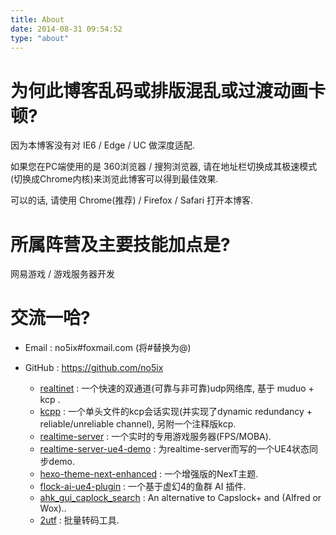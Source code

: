 ```yaml
---
title: About
date: 2014-08-31 09:54:52
type: "about"
---
```


# 为何此博客乱码或排版混乱或过渡动画卡顿?

因为本博客没有对 IE6 / Edge / UC 做深度适配.

如果您在PC端使用的是 360浏览器 / 搜狗浏览器, 请在地址栏切换成其极速模式(切换成Chrome内核)来浏览此博客可以得到最佳效果.

可以的话, 请使用 Chrome(推荐) / Firefox / Safari 打开本博客.


# 所属阵营及主要技能加点是?

网易游戏 / 游戏服务器开发


# 交流一哈?

- <i class="fa fa-fw fa-envelope fa-2x"></i>Email : no5ix#foxmail.com (将#替换为@)

- <i class="fa fa-fw fa-github fa-2x"></i>GitHub : https://github.com/no5ix
    - [realtinet](https://github.com/no5ix/realtinet) : 一个快速的双通道(可靠与非可靠)udp网络库, 基于 muduo + kcp .
    - [kcpp](https://github.com/no5ix/kcpp) : 一个单头文件的kcp会话实现(并实现了dynamic redundancy + reliable/unreliable channel), 另附一个注释版kcp.
    - [realtime-server](https://github.com/no5ix/realtime-server) : 一个实时的专用游戏服务器(FPS/MOBA).
    - [realtime-server-ue4-demo](https://github.com/no5ix/realtime-server-ue4-demo) : 为realtime-server而写的一个UE4状态同步demo.
    - [hexo-theme-next-enhanced](https://github.com/no5ix/hexo-theme-next-enhanced) : 一个增强版的NexT主题.
    - [flock-ai-ue4-plugin](https://github.com/no5ix/flock-ai-ue4-plugin) : 一个基于虚幻4的鱼群 AI 插件.
    - [ahk_gui_caplock_search](https://github.com/no5ix/ahk_gui_caplock_search) : An alternative to Capslock+ and (Alfred or Wox)..
    - [2utf](https://github.com/no5ix/2utf) : 批量转码工具.
<!-- - 网易云音乐 : https://music.163.com/#/user/home?id=47256866 -->